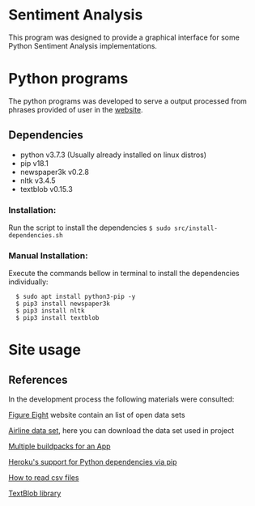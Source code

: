 # Sentiment Analysis

This program was designed to provide a graphical interface for some Python Sentiment Analysis implementations.

# Python programs

The python programs was developed to serve a output processed from phrases provided of user in the [website](https://web-sentiment-analysis.herokuapp.com/).

## Dependencies

- python v3.7.3 (Usually already installed on linux distros)
- pip v18.1
- newspaper3k v0.2.8
- nltk v3.4.5
- textblob v0.15.3

### Installation:

Run the script to install the dependencies ```$ sudo src/install-dependencies.sh```

### Manual Installation:

Execute the commands bellow in terminal to install the dependencies individually:

```
  $ sudo apt install python3-pip -y
  $ pip3 install newspaper3k
  $ pip3 install nltk
  $ pip3 install textblob
```

# Site usage


## References

In the development process the following materials were consulted:

[Figure Eight](https://www.figure-eight.com/data-for-everyone/) website contain an list of open data sets

[Airline data set](https://d1p17r2m4rzlbo.cloudfront.net/wp-content/uploads/2016/03/Airline-Sentiment-2-w-AA.csv), here you can download the data set used in project

[Multiple buildpacks for an App](https://devcenter.heroku.com/articles/using-multiple-buildpacks-for-an-app)

[Heroku's support for Python dependencies via pip](https://devcenter.heroku.com/articles/python-pip)

[How to read csv files](https://www.programiz.com/python-programming/reading-csv-files)

[TextBlob library](https://textblob.readthedocs.io/en/dev/classifiers.html#classifying-text)